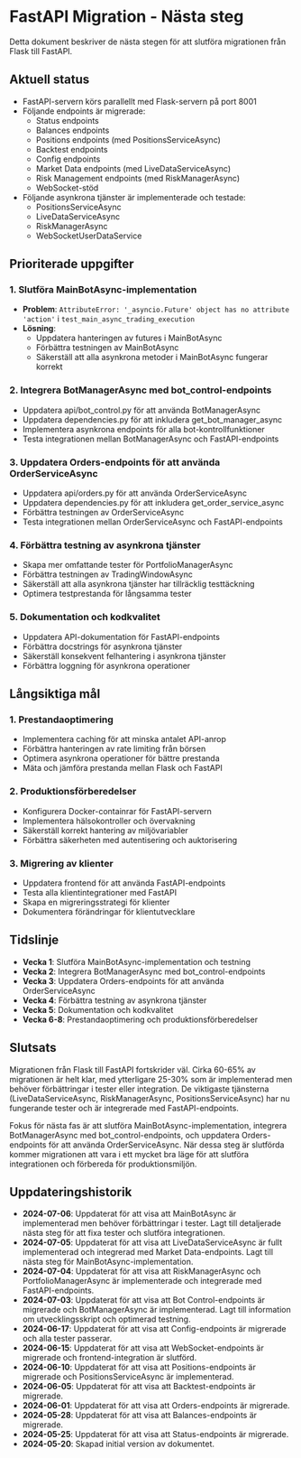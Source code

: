 # FastAPI Migration - Nästa steg

Detta dokument beskriver de nästa stegen för att slutföra migrationen från Flask till FastAPI.

## Aktuell status

- FastAPI-servern körs parallellt med Flask-servern på port 8001
- Följande endpoints är migrerade:
  - Status endpoints
  - Balances endpoints
  - Positions endpoints (med PositionsServiceAsync)
  - Backtest endpoints
  - Config endpoints
  - Market Data endpoints (med LiveDataServiceAsync)
  - Risk Management endpoints (med RiskManagerAsync)
  - WebSocket-stöd
- Följande asynkrona tjänster är implementerade och testade:
  - PositionsServiceAsync
  - LiveDataServiceAsync
  - RiskManagerAsync
  - WebSocketUserDataService

## Prioriterade uppgifter

### 1. Slutföra MainBotAsync-implementation

- **Problem**: `AttributeError: '_asyncio.Future' object has no attribute 'action'` i `test_main_async_trading_execution`
- **Lösning**:
  - Uppdatera hanteringen av futures i MainBotAsync
  - Förbättra testningen av MainBotAsync
  - Säkerställ att alla asynkrona metoder i MainBotAsync fungerar korrekt

### 2. Integrera BotManagerAsync med bot_control-endpoints

- Uppdatera api/bot_control.py för att använda BotManagerAsync
- Uppdatera dependencies.py för att inkludera get_bot_manager_async
- Implementera asynkrona endpoints för alla bot-kontrollfunktioner
- Testa integrationen mellan BotManagerAsync och FastAPI-endpoints

### 3. Uppdatera Orders-endpoints för att använda OrderServiceAsync

- Uppdatera api/orders.py för att använda OrderServiceAsync
- Uppdatera dependencies.py för att inkludera get_order_service_async
- Förbättra testningen av OrderServiceAsync
- Testa integrationen mellan OrderServiceAsync och FastAPI-endpoints

### 4. Förbättra testning av asynkrona tjänster

- Skapa mer omfattande tester för PortfolioManagerAsync
- Förbättra testningen av TradingWindowAsync
- Säkerställ att alla asynkrona tjänster har tillräcklig testtäckning
- Optimera testprestanda för långsamma tester

### 5. Dokumentation och kodkvalitet

- Uppdatera API-dokumentation för FastAPI-endpoints
- Förbättra docstrings för asynkrona tjänster
- Säkerställ konsekvent felhantering i asynkrona tjänster
- Förbättra loggning för asynkrona operationer

## Långsiktiga mål

### 1. Prestandaoptimering

- Implementera caching för att minska antalet API-anrop
- Förbättra hanteringen av rate limiting från börsen
- Optimera asynkrona operationer för bättre prestanda
- Mäta och jämföra prestanda mellan Flask och FastAPI

### 2. Produktionsförberedelser

- Konfigurera Docker-containrar för FastAPI-servern
- Implementera hälsokontroller och övervakning
- Säkerställ korrekt hantering av miljövariabler
- Förbättra säkerheten med autentisering och auktorisering

### 3. Migrering av klienter

- Uppdatera frontend för att använda FastAPI-endpoints
- Testa alla klientintegrationer med FastAPI
- Skapa en migreringsstrategi för klienter
- Dokumentera förändringar för klientutvecklare

## Tidslinje

- **Vecka 1**: Slutföra MainBotAsync-implementation och testning
- **Vecka 2**: Integrera BotManagerAsync med bot_control-endpoints
- **Vecka 3**: Uppdatera Orders-endpoints för att använda OrderServiceAsync
- **Vecka 4**: Förbättra testning av asynkrona tjänster
- **Vecka 5**: Dokumentation och kodkvalitet
- **Vecka 6-8**: Prestandaoptimering och produktionsförberedelser

## Slutsats

Migrationen från Flask till FastAPI fortskrider väl. Cirka 60-65% av migrationen är helt klar, med ytterligare 25-30% som är implementerad men behöver förbättringar i tester eller integration. De viktigaste tjänsterna (LiveDataServiceAsync, RiskManagerAsync, PositionsServiceAsync) har nu fungerande tester och är integrerade med FastAPI-endpoints.

Fokus för nästa fas är att slutföra MainBotAsync-implementation, integrera BotManagerAsync med bot_control-endpoints, och uppdatera Orders-endpoints för att använda OrderServiceAsync. När dessa steg är slutförda kommer migrationen att vara i ett mycket bra läge för att slutföra integrationen och förbereda för produktionsmiljön.

## Uppdateringshistorik

- **2024-07-06**: Uppdaterat för att visa att MainBotAsync är implementerad men behöver förbättringar i tester. Lagt till detaljerade nästa steg för att fixa tester och slutföra integrationen.
- **2024-07-05**: Uppdaterat för att visa att LiveDataServiceAsync är fullt implementerad och integrerad med Market Data-endpoints. Lagt till nästa steg för MainBotAsync-implementation.
- **2024-07-04**: Uppdaterat för att visa att RiskManagerAsync och PortfolioManagerAsync är implementerade och integrerade med FastAPI-endpoints.
- **2024-07-03**: Uppdaterat för att visa att Bot Control-endpoints är migrerade och BotManagerAsync är implementerad. Lagt till information om utvecklingsskript och optimerad testning.
- **2024-06-17**: Uppdaterat för att visa att Config-endpoints är migrerade och alla tester passerar.
- **2024-06-15**: Uppdaterat för att visa att WebSocket-endpoints är migrerade och frontend-integration är slutförd.
- **2024-06-10**: Uppdaterat för att visa att Positions-endpoints är migrerade och PositionsServiceAsync är implementerad.
- **2024-06-05**: Uppdaterat för att visa att Backtest-endpoints är migrerade.
- **2024-06-01**: Uppdaterat för att visa att Orders-endpoints är migrerade.
- **2024-05-28**: Uppdaterat för att visa att Balances-endpoints är migrerade.
- **2024-05-25**: Uppdaterat för att visa att Status-endpoints är migrerade.
- **2024-05-20**: Skapad initial version av dokumentet.